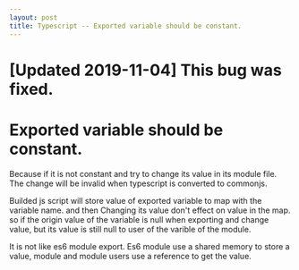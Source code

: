 ```yaml
---
layout: post
title: Typescript -- Exported variable should be constant.
---
```


# [Updated 2019-11-04] This bug was fixed.

# Exported variable should be constant.

Because if it is not constant and try to change its value in its module file. The change will be invalid when typescript is converted to commonjs.

Builded js script will store value of exported variable to map with the variable name. and then Changing its value don't effect on value in the map. so if the origin value of the variable is null when exporting and change value, but its value is still null to user of the varible of the module.

It is not like es6 module export. Es6 module use a shared memory to store a value, module and module users use a reference to get the value.


